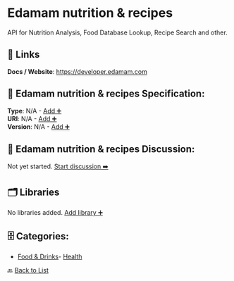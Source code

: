 # Edamam nutrition & recipes

API for Nutrition Analysis, Food Database Lookup, Recipe Search and other.

##  🔗 Links
**Docs / Website**: https://developer.edamam.com

## 🧬 Edamam nutrition & recipes Specification:
**Type**: N/A - [Add ➕](https://github.com/apis-list/apis-list/edit/main/apis/edamam-nutrition/edamam-nutrition.yaml)  
**URI**: N/A - [Add ➕](https://github.com/apis-list/apis-list/edit/main/apis/edamam-nutrition/edamam-nutrition.yaml)  
**Version**: N/A - [Add ➕](https://github.com/apis-list/apis-list/edit/main/apis/edamam-nutrition/edamam-nutrition.yaml)

## 💬 Edamam nutrition & recipes Discussion:
Not yet started. [Start discussion ➡️](https://github.com/apis-list/apis-list/discussions/new)

## 🗂️ Libraries

No libraries added. [Add library ➕](https://github.com/apis-list/apis-list/edit/main/apis/edamam-nutrition/edamam-nutrition.yaml)    


## 🗄️ Categories:
- [Food & Drinks](https://github.com/apis-list/apis-list#food--drinks-)- [Health](https://github.com/apis-list/apis-list#health-)

🔙  [Back to List](https://github.com/apis-list/apis-list)
